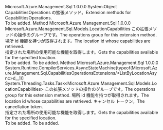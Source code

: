 <Type Name="CapabilitiesOperationsExtensions" FullName="Microsoft.Azure.Management.Sql.CapabilitiesOperationsExtensions">
  <TypeSignature Language="C#" Value="public static class CapabilitiesOperationsExtensions" />
  <TypeSignature Language="ILAsm" Value=".class public auto ansi abstract sealed beforefieldinit CapabilitiesOperationsExtensions extends System.Object" />
  <TypeSignature Language="DocId" Value="T:Microsoft.Azure.Management.Sql.CapabilitiesOperationsExtensions" />
  <TypeSignature Language="VB.NET" Value="Public Module CapabilitiesOperationsExtensions" />
  <TypeSignature Language="F#" Value="type CapabilitiesOperationsExtensions = class" />
  <AssemblyInfo>
    <AssemblyName>Microsoft.Azure.Management.Sql</AssemblyName>
    <AssemblyVersion>1.0.0.0</AssemblyVersion>
  </AssemblyInfo>
  <Base>
    <BaseTypeName>System.Object</BaseTypeName>
  </Base>
  <Interfaces />
  <Docs>
    <summary>
            <span data-ttu-id="c32b1-101">CapabilitiesOperations の拡張メソッド。</span><span class="sxs-lookup"><span data-stu-id="c32b1-101">Extension methods for CapabilitiesOperations.</span></span>
            </summary>
    <remarks>To be added.</remarks>
  </Docs>
  <Members>
    <Member MemberName="ListByLocation">
      <MemberSignature Language="C#" Value="public static Microsoft.Azure.Management.Sql.Models.LocationCapabilities ListByLocation (this Microsoft.Azure.Management.Sql.ICapabilitiesOperations operations, string locationId);" />
      <MemberSignature Language="ILAsm" Value=".method public static hidebysig class Microsoft.Azure.Management.Sql.Models.LocationCapabilities ListByLocation(class Microsoft.Azure.Management.Sql.ICapabilitiesOperations operations, string locationId) cil managed" />
      <MemberSignature Language="DocId" Value="M:Microsoft.Azure.Management.Sql.CapabilitiesOperationsExtensions.ListByLocation(Microsoft.Azure.Management.Sql.ICapabilitiesOperations,System.String)" />
      <MemberSignature Language="VB.NET" Value="&lt;Extension()&gt;&#xA;Public Function ListByLocation (operations As ICapabilitiesOperations, locationId As String) As LocationCapabilities" />
      <MemberSignature Language="F#" Value="static member ListByLocation : Microsoft.Azure.Management.Sql.ICapabilitiesOperations * string -&gt; Microsoft.Azure.Management.Sql.Models.LocationCapabilities" Usage="Microsoft.Azure.Management.Sql.CapabilitiesOperationsExtensions.ListByLocation (operations, locationId)" />
      <MemberType>Method</MemberType>
      <AssemblyInfo>
        <AssemblyName>Microsoft.Azure.Management.Sql</AssemblyName>
        <AssemblyVersion>1.0.0.0</AssemblyVersion>
      </AssemblyInfo>
      <ReturnValue>
        <ReturnType>Microsoft.Azure.Management.Sql.Models.LocationCapabilities</ReturnType>
      </ReturnValue>
      <Parameters>
        <Parameter Name="operations" Type="Microsoft.Azure.Management.Sql.ICapabilitiesOperations" RefType="this" />
        <Parameter Name="locationId" Type="System.String" />
      </Parameters>
      <Docs>
        <param name="operations">
            <span data-ttu-id="c32b1-102">この拡張メソッドの操作のグループです。</span><span class="sxs-lookup"><span data-stu-id="c32b1-102">The operations group for this extension method.</span></span>
            </param>
        <param name="locationId">
            <span data-ttu-id="c32b1-103">場所 id 機能を持つが取得されます。</span><span class="sxs-lookup"><span data-stu-id="c32b1-103">The location id whose capabilities are retrieved.</span></span>
            </param>
        <summary>
            <span data-ttu-id="c32b1-104">指定された場所の使用可能な機能を取得します。</span><span class="sxs-lookup"><span data-stu-id="c32b1-104">Gets the capabilities available for the specified location.</span></span>
            </summary>
        <returns>To be added.</returns>
        <remarks>To be added.</remarks>
      </Docs>
    </Member>
    <Member MemberName="ListByLocationAsync">
      <MemberSignature Language="C#" Value="public static System.Threading.Tasks.Task&lt;Microsoft.Azure.Management.Sql.Models.LocationCapabilities&gt; ListByLocationAsync (this Microsoft.Azure.Management.Sql.ICapabilitiesOperations operations, string locationId, System.Threading.CancellationToken cancellationToken = null);" />
      <MemberSignature Language="ILAsm" Value=".method public static hidebysig class System.Threading.Tasks.Task`1&lt;class Microsoft.Azure.Management.Sql.Models.LocationCapabilities&gt; ListByLocationAsync(class Microsoft.Azure.Management.Sql.ICapabilitiesOperations operations, string locationId, valuetype System.Threading.CancellationToken cancellationToken) cil managed" />
      <MemberSignature Language="DocId" Value="M:Microsoft.Azure.Management.Sql.CapabilitiesOperationsExtensions.ListByLocationAsync(Microsoft.Azure.Management.Sql.ICapabilitiesOperations,System.String,System.Threading.CancellationToken)" />
      <MemberSignature Language="F#" Value="static member ListByLocationAsync : Microsoft.Azure.Management.Sql.ICapabilitiesOperations * string * System.Threading.CancellationToken -&gt; System.Threading.Tasks.Task&lt;Microsoft.Azure.Management.Sql.Models.LocationCapabilities&gt;" Usage="Microsoft.Azure.Management.Sql.CapabilitiesOperationsExtensions.ListByLocationAsync (operations, locationId, cancellationToken)" />
      <MemberType>Method</MemberType>
      <AssemblyInfo>
        <AssemblyName>Microsoft.Azure.Management.Sql</AssemblyName>
        <AssemblyVersion>1.0.0.0</AssemblyVersion>
      </AssemblyInfo>
      <Attributes>
        <Attribute>
          <AttributeName>System.Runtime.CompilerServices.AsyncStateMachine(typeof(Microsoft.Azure.Management.Sql.CapabilitiesOperationsExtensions/&lt;ListByLocationAsync&gt;d__1))</AttributeName>
        </Attribute>
      </Attributes>
      <ReturnValue>
        <ReturnType>System.Threading.Tasks.Task&lt;Microsoft.Azure.Management.Sql.Models.LocationCapabilities&gt;</ReturnType>
      </ReturnValue>
      <Parameters>
        <Parameter Name="operations" Type="Microsoft.Azure.Management.Sql.ICapabilitiesOperations" RefType="this" />
        <Parameter Name="locationId" Type="System.String" />
        <Parameter Name="cancellationToken" Type="System.Threading.CancellationToken" />
      </Parameters>
      <Docs>
        <param name="operations">
            <span data-ttu-id="c32b1-105">この拡張メソッドの操作のグループです。</span><span class="sxs-lookup"><span data-stu-id="c32b1-105">The operations group for this extension method.</span></span>
            </param>
        <param name="locationId">
            <span data-ttu-id="c32b1-106">場所 id 機能を持つが取得されます。</span><span class="sxs-lookup"><span data-stu-id="c32b1-106">The location id whose capabilities are retrieved.</span></span>
            </param>
        <param name="cancellationToken">
            <span data-ttu-id="c32b1-107">キャンセル トークン。</span><span class="sxs-lookup"><span data-stu-id="c32b1-107">The cancellation token.</span></span>
            </param>
        <summary>
            <span data-ttu-id="c32b1-108">指定された場所の使用可能な機能を取得します。</span><span class="sxs-lookup"><span data-stu-id="c32b1-108">Gets the capabilities available for the specified location.</span></span>
            </summary>
        <returns>To be added.</returns>
        <remarks>To be added.</remarks>
      </Docs>
    </Member>
  </Members>
</Type>